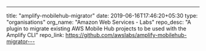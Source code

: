 ---
title: "amplify-mobilehub-migrator"
date: 2019-06-16T17:46:20+05:30
type: "organisations"
org_name: "Amazon Web Services - Labs"
repo_desc: "A plugin to migrate existing AWS Mobile Hub projects to be used with the Amplify CLI"
repo_link: https://github.com/awslabs/amplify-mobilehub-migrator---